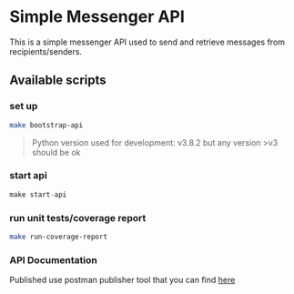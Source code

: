 # Simple Messenger API
This is a simple messenger API used to send and retrieve messages from recipients/senders.
## Available scripts

### set up
```bash
make bootstrap-api
```
> Python version used for development: v3.8.2 but any version >v3 should be ok
### start api
```python
make start-api
```
### run unit tests/coverage report
```bash
make run-coverage-report
```

### API Documentation
Published use postman publisher tool that you can find [here](https://documenter.getpostman.com/view/2975083/Tz5jcz2V)